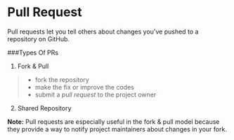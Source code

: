 
Pull Request
==========

Pull requests let you tell others about changes you've pushed to a repository on GitHub.

###Types Of PRs

1. Fork & Pull

>- fork the repository
>- make the fix or improve the codes
>- submit a *pull request* to the project owner

2. Shared Repository

**Note:** Pull requests are especially useful in the fork & pull model because they provide a way to notify project maintainers about changes in your fork.